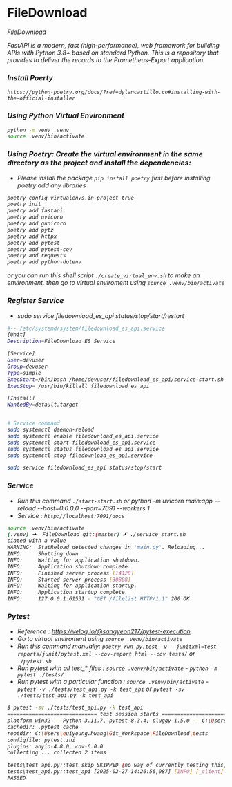 # FileDownload
<i> FileDownload

FastAPI is a modern, fast (high-performance), web framework for building APIs with Python 3.8+ based on standard Python.
This is a repository that provides to deliver the records to the Prometheus-Export application.


### Install Poerty
```
https://python-poetry.org/docs/?ref=dylancastillo.co#installing-with-the-official-installer
```


### Using Python Virtual Environment
```bash
python -m venv .venv
source .venv/bin/activate
```


### Using Poetry: Create the virtual environment in the same directory as the project and install the dependencies:
- Please install the package `pip install poetry` first before installing poetry add any libraries
```bash
poetry config virtualenvs.in-project true
poetry init
poetry add fastapi
poetry add uvicorn
poetry add gunicorn
poetry add pytz
poetry add httpx
poetry add pytest
poetry add pytest-cov
poetry add requests
poetry add python-dotenv
```

or you can run this shell script `./create_virtual_env.sh` to make an environment. then go to virtual enviroment using `source .venv/bin/activate`



### Register Service
- sudo service filedownload_es_api status/stop/start/restart
```bash
#-- /etc/systemd/system/filedownload_es_api.service
[Unit]
Description=FileDownload ES Service

[Service]
User=devuser
Group=devuser
Type=simple
ExecStart=/bin/bash /home/devuser/filedownload_es_api/service-start.sh
ExecStop= /usr/bin/killall filedownload_es_api

[Install]
WantedBy=default.target


# Service command
sudo systemctl daemon-reload 
sudo systemctl enable filedownload_es_api.service
sudo systemctl start filedownload_es_api.service 
sudo systemctl status filedownload_es_api.service 
sudo systemctl stop filedownload_es_api.service 

sudo service filedownload_es_api status/stop/start
```


### Service
- Run this command `./start-start.sh` or python -m uvicorn main:app --reload --host=0.0.0.0 --port=7091 --workers 1
- Service : `http://localhost:7091/docs`
```bash
source .venv/bin/activate
(.venv) ➜  FileDownload git:(master) ✗ ./service_start.sh
ciated with a value
WARNING:  StatReload detected changes in 'main.py'. Reloading...
INFO:     Shutting down
INFO:     Waiting for application shutdown.
INFO:     Application shutdown complete.
INFO:     Finished server process [14128]
INFO:     Started server process [30808]
INFO:     Waiting for application startup.
INFO:     Application startup complete.
INFO:     127.0.0.1:61531 - "GET /filelist HTTP/1.1" 200 OK
```


### Pytest
- Reference : https://velog.io/@sangyeon217/pytest-execution
- Go to virtual enviroment using `source .venv/bin/activate`
- Run this command manually: `poetry run py.test -v --junitxml=test-reports/junit/pytest.xml --cov-report html --cov tests/` or `./pytest.sh`
- Run pytest with all test_* files : `source .venv/bin/activate` - `python -m pytest ./tests/`
- Run pytest with a particular function : `source .venv/bin/activate` - `pytest -v ./tests/test_api.py -k test_api` or `pytest -sv ./tests/test_api.py -k test_api`
```bash
$ pytest -sv ./tests/test_api.py -k test_api
============================= test session starts =============================
platform win32 -- Python 3.11.7, pytest-8.3.4, pluggy-1.5.0 -- C:\Users\euiyoung.hwang\Git_Workspace\FileDownload\.venv\Scripts\python.exe
cachedir: .pytest_cache
rootdir: C:\Users\euiyoung.hwang\Git_Workspace\FileDownload\tests
configfile: pytest.ini
plugins: anyio-4.8.0, cov-6.0.0
collecting ... collected 2 items

tests\test_api.py::test_skip SKIPPED (no way of currently testing this)
tests\test_api.py::test_api [2025-02-27 14:26:56,087] [INFO] [_client] [_send_single_request] HTTP Request: GET http://testserver/ "HTTP/1.1 200 OK"
PASSED                
```